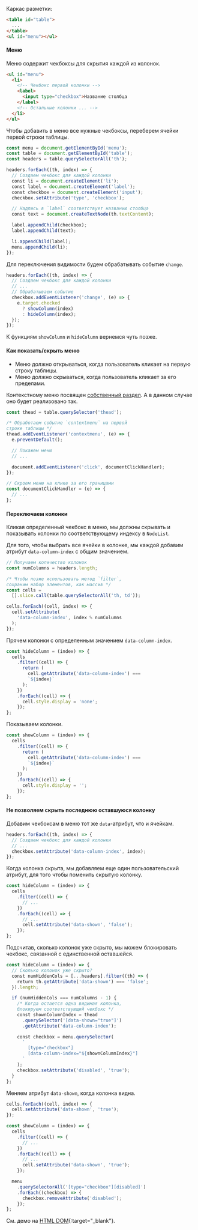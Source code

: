 Каркас разметки:

```html
<table id="table">
  ...
</table>
<ul id="menu"></ul>
```

#### Меню

Меню содержит чекбоксы для скрытия каждой из колонок.


```html
<ul id="menu">
  <li>
    <!-- Чекбокс первой колонки -->
    <label>
      <input type="checkbox">Название столбца
    </label>
    <!-- Остальные колонки ... -->
  </li>
</ul>
```

Чтобы добавить в меню все нужные чекбоксы, переберем ячейки первой строки таблицы.

```js
const menu = document.getElementById('menu');
const table = document.getElementById('table');
const headers = table.querySelectorAll('th');

headers.forEach((th, index) => {
  // Создаем чекбокс для каждой колонки
  const li = document.createElement('li');
  const label = document.createElement('label');
  const checkbox = document.createElement('input');
  checkbox.setAttribute('type', 'checkbox');

  // Надпись в `label` соответствует названию столбца
  const text = document.createTextNode(th.textContent);

  label.appendChild(checkbox);
  label.appendChild(text);

  li.appendChild(label);
  menu.appendChild(li);
});
```

Для переключения видимости будем обрабатывать событие `change`.

```js
headers.forEach((th, index) => {
  // Создаем чекбокс для каждой колонки
  // ...
  // Обрабатываем событие
  checkbox.addEventListener('change', (e) => {
    e.target.checked
      ? showColumn(index)
      : hideColumn(index);
  });
});
```

К функциям `showColumn` и `hideColumn` вернемся чуть позже.

#### Как показать/скрыть меню

- Меню должно открываться, когда пользователь кликает на первую строку таблицы.
- Меню должно скрываться, когда пользователь кликает за его пределами.

Контекстному меню посвящен [собственный раздел](#topic-context-menu). А в данном случае оно будет реализовано так.

```js
const thead = table.querySelector('thead');

/* Обработаем событие `contextmenu` на первой
строке таблицы */
thead.addEventListener('contextmenu', (e) => {
  e.preventDefault();

  // Покажем меню
  // ...

  document.addEventListener('click', documentClickHandler);
});

// Скроем меню на клике за его границами
const documentClickHandler = (e) => {
  // ...
};
```

#### Переключаем колонки

Кликая определенный чекбокс в меню, мы должны скрывать и показывать колонки по соответствующему индексу в `NodeList`.

Для того, чтобы выбрать все ячейки в колонке, мы каждой добавим атрибут `data-column-index` с общим значением.

```js
// Получаем количество колонок
const numColumns = headers.length;

/* Чтобы позже использовать метод `filter`,
сохраним набор элементов, как массив */
const cells =
  [].slice.call(table.querySelectorAll('th, td'));

cells.forEach((cell, index) => {
  cell.setAttribute(
    'data-column-index', index % numColumns
  );
});
```

Прячем колонки с определенным значением `data-column-index`.

```js
const hideColumn = (index) => {
  cells
    .filter((cell) => {
      return (
        cell.getAttribute('data-column-index') ===
        `${index}`
      );
    })
    .forEach((cell) => {
      cell.style.display = 'none';
    });
};
```

Показываем колонки.

```js
const showColumn = (index) => {
  cells
    .filter((cell) => {
      return (
        cell.getAttribute('data-column-index') ===
        `${index}`
      );
    })
    .forEach((cell) => {
      cell.style.display = '';
    });
};
```

#### Не позволяем скрыть последнюю оставшуюся колонку

Добавим чекбоксам в меню тот же `data`-атрибут, что и ячейкам.

```js
headers.forEach((th, index) => {
  // Создаем чекбокс для каждой колонки
  // ...
  checkbox.setAttribute('data-column-index', index);
});
```

Когда колонка скрыта, мы добавляем еще один пользовательский атрибут, для того чтобы поменить скрытую колонку.

```js
const hideColumn = (index) => {
  cells
    .filter((cell) => {
      // ...
    })
    .forEach((cell) => {
      // ...
      cell.setAttribute('data-shown', 'false');
    });
};
```

Подсчитав, сколько колонок уже скрыто, мы можем блокировать чекбокс, связанной с единственной оставшейся.

```js
const hideColumn = (index) => {
  // Сколько колонок уже скрыто?
  const numHiddenCols = [...headers].filter((th) => {
    return th.getAttribute('data-shown') === 'false';
  }).length;

  if (numHiddenCols === numColumns - 1) {
    /* Когда остается одна видимая колонка,
    блокируем соответствующий чекбокс */
    const shownColumnIndex = thead
      .querySelector('[data-shown="true"]')
      .getAttribute('data-column-index');

    const checkbox = menu.querySelector(
      `
        [type="checkbox"]
        [data-column-index="${shownColumnIndex}"]
      `
    );
    checkbox.setAttribute('disabled', 'true');
  }
};
```

Меняем атрибут `data-shown`, когда колонка видна.

```js
cells.forEach((cell, index) => {
  cell.setAttribute('data-shown', 'true');
});

const showColumn = (index) => {
  cells
    .filter((cell) => {
      // ...
    })
    .forEach((cell) => {
      // ...
      cell.setAttribute('data-shown', 'true');
    });

  menu
    .querySelectorAll('[type="checkbox"][disabled]')
    .forEach((checkbox) => {
      checkbox.removeAttribute('disabled');
    });
};
```

См. демо на [HTML DOM](https://htmldom.dev/demo/show-or-hide-table-columns/index.html){:target="_blank"}.
